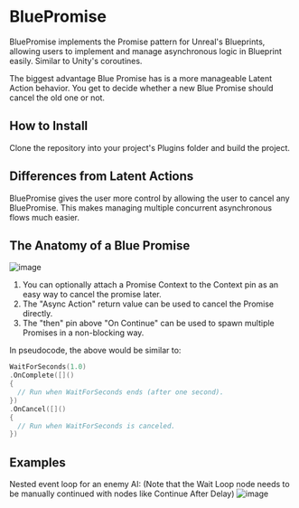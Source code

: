# BluePromise

BluePromise implements the Promise pattern for Unreal's Blueprints, allowing users to implement and manage asynchronous logic in Blueprint easily. Similar to Unity's coroutines.

The biggest advantage Blue Promise has is a more manageable Latent Action behavior. You get to decide whether a new Blue Promise should cancel the old one or not.

## How to Install

Clone the repository into your project's Plugins folder and build the project.

## Differences from Latent Actions

BluePromise gives the user more control by allowing the user to cancel any BluePromise. This makes managing multiple concurrent asynchronous flows much easier.

## The Anatomy of a Blue Promise

![image](https://github.com/user-attachments/assets/2626b92c-d568-4583-95bd-c991639f39d5)

1. You can optionally attach a Promise Context to the Context pin as an easy way to cancel the promise later.
2. The "Async Action" return value can be used to cancel the Promise directly.
3. The "then" pin above "On Continue" can be used to spawn multiple Promises in a non-blocking way.

In pseudocode, the above would be similar to:
```cpp
WaitForSeconds(1.0)
.OnComplete([]()
{
  // Run when WaitForSeconds ends (after one second).
})
.OnCancel([]()
{
  // Run when WaitForSeconds is canceled.
})
```

## Examples

Nested event loop for an enemy AI: (Note that the Wait Loop node needs to be manually continued with nodes like Continue After Delay)
![image](https://github.com/user-attachments/assets/9c527462-3ed0-4c66-a085-6d1ccef91bc1)
